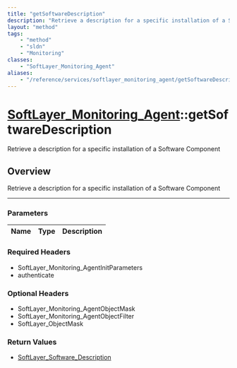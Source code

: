 ```yaml
---
title: "getSoftwareDescription"
description: "Retrieve a description for a specific installation of a Software Component"
layout: "method"
tags:
    - "method"
    - "sldn"
    - "Monitoring"
classes:
    - "SoftLayer_Monitoring_Agent"
aliases:
    - "/reference/services/softlayer_monitoring_agent/getSoftwareDescription"
---
```

# [SoftLayer_Monitoring_Agent](/reference/services/SoftLayer_Monitoring_Agent)::getSoftwareDescription

Retrieve a description for a specific installation of a Software Component


## Overview 
Retrieve a description for a specific installation of a Software Component

-----

### Parameters 
|Name | Type | Description |
| --- | --- | --- |


### Required Headers
* SoftLayer_Monitoring_AgentInitParameters
* authenticate


### Optional Headers
* SoftLayer_Monitoring_AgentObjectMask
* SoftLayer_Monitoring_AgentObjectFilter
* SoftLayer_ObjectMask

### Return Values
* <a href='/reference/datatypes/SoftLayer_Software_Description'>SoftLayer_Software_Description </a>




